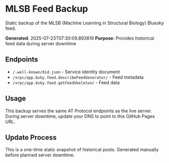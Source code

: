 # MLSB Feed Backup

Static backup of the MLSB (Machine Learning in Structural Biology) Bluesky feed.

**Generated**: 2025-07-23T07:30:09.893819
**Purpose**: Provides historical feed data during server downtime

## Endpoints

- `/.well-known/did.json` - Service identity document
- `/xrpc/app.bsky.feed.describeFeedGenerator/` - Feed metadata
- `/xrpc/app.bsky.feed.getFeedSkeleton/` - Feed data

## Usage

This backup serves the same AT Protocol endpoints as the live server.
During server downtime, update your DNS to point to this GitHub Pages URL.

## Update Process

This is a one-time static snapshot of historical posts.
Generated manually before planned server downtime.
